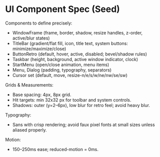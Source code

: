 # UI Component Spec (Seed)

Components to define precisely:
- WindowFrame (frame, border, shadow, resize handles, z-order, active/blur states)
- TitleBar (gradient/flat fill, icon, title text, system buttons: minimize/maximize/close)
- ButtonRetro (default, hover, active, disabled; bevel/shadow rules)
- Taskbar (height, background, active window indicator, clock)
- StartMenu (open/close animation, menu items)
- Menu, Dialog (padding, typography, separators)
- Cursor set (default, move, resize-n/e/s/w/ne/nw/se/sw)

Grids & Measurements:
- Base spacing: 4px, 8px grid.
- Hit targets: min 32x32 px for toolbar and system controls.
- Shadows: outer (y=2–6px), low blur for retro feel; avoid heavy blur.

Typography:
- Sans with crisp rendering; avoid faux pixel fonts at small sizes unless aliased properly.

Motion:
- 150–250ms ease; reduced-motion = 0ms.
